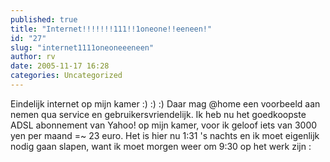 ```yaml
---
published: true
title: "Internet!!!!!!!111!!1oneone!!eeneen!"
id: "27"
slug: "internet1111oneoneeeneen"
author: rv
date: 2005-11-17 16:28
categories: Uncategorized
---
```

Eindelijk internet op mijn kamer :) :) :) Daar mag @home een voorbeeld aan nemen qua service en gebruikersvriendelijk. Ik heb nu het goedkoopste ADSL abonnement van Yahoo! op mijn kamer, voor ik geloof iets van 3000 yen per maand =~ 23 euro. Het is hier nu 1:31 's nachts en ik moet eigenlijk nodig gaan slapen, want ik moet morgen weer om 9:30 op het werk zijn :